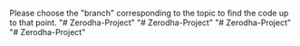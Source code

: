 Please choose the "branch" corresponding to the topic to find the code up to that point.
"# Zerodha-Project" 
"# Zerodha-Project" 
"# Zerodha-Project" 
"# Zerodha-Project" 
